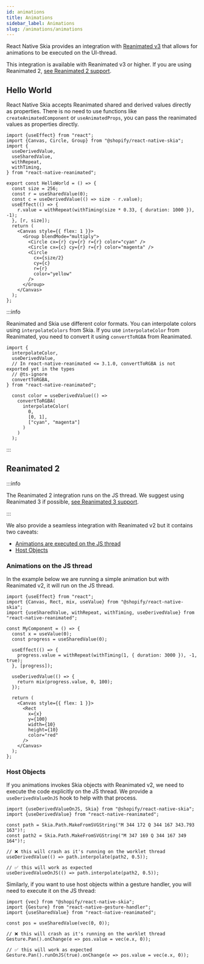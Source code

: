 ```yaml
---
id: animations
title: Animations
sidebar_label: Animations
slug: /animations/animations
---
```


React Native Skia provides an integration with [Reanimated v3](https://docs.swmansion.com/react-native-reanimated/) that allows for animations
to be executed on the UI-thread. 

This integration is available with Reanimated v3 or higher. If you are using Reanimated 2, [see Reanimated 2 support](#reanimated-2).

## Hello World

React Native Skia accepts Reanimated shared and derived values directly as properties.
There is no need to use functions like `createAnimatedComponent` or `useAnimatedProps`, you can pass the reanimated values as properties directly. 

```tsx twoslash
import {useEffect} from "react";
import {Canvas, Circle, Group} from "@shopify/react-native-skia";
import {
  useDerivedValue,
  useSharedValue,
  withRepeat,
  withTiming,
} from "react-native-reanimated";

export const HelloWorld = () => {
  const size = 256;
  const r = useSharedValue(0);
  const c = useDerivedValue(() => size - r.value);
  useEffect(() => {
    r.value = withRepeat(withTiming(size * 0.33, { duration: 1000 }), -1);
  }, [r, size]);
  return (
    <Canvas style={{ flex: 1 }}>
      <Group blendMode="multiply">
        <Circle cx={r} cy={r} r={r} color="cyan" />
        <Circle cx={c} cy={r} r={r} color="magenta" />
        <Circle
          cx={size/2}
          cy={c}
          r={r}
          color="yellow"
        />
      </Group>
    </Canvas>
  );
};
```

:::info

Reanimated and Skia use different color formats. You can interpolate colors using `interpolateColors` from Skia. If you use `interpolateColor` from Reanimated, you need to convert it using `convertToRGBA` from Reanimated.

```tsx twoslash
import {
  interpolateColor,
  useDerivedValue,
  // In react-native-reanimated <= 3.1.0, convertToRGBA is not exported yet in the types
  // @ts-ignore
  convertToRGBA,
} from "react-native-reanimated";

  const color = useDerivedValue(() =>
    convertToRGBA(
      interpolateColor(
        0,
        [0, 1],
        ["cyan", "magenta"]
      )
    )
  );
```

:::

## Reanimated 2

:::info

The Reanimated 2 integration runs on the JS thread. We suggest using Reanimated 3 if possible, [see Reanimated 3 support](/docs/animations/reanimated).

:::

We also provide a seamless integration with Reanimated v2 but it contains two caveats:
* [Animations are executed on the JS thread](#animations-on-the-js-thread)
* [Host Objects](#object-objects)

### Animations on the JS thread

In the example below we are running a simple animation but with Reanimated v2, it will run on the JS thread.

```tsx twoslash
import {useEffect} from "react";
import {Canvas, Rect, mix, useValue} from "@shopify/react-native-skia";
import {useSharedValue, withRepeat, withTiming, useDerivedValue} from "react-native-reanimated";

const MyComponent = () => {
  const x = useValue(0);
  const progress = useSharedValue(0);

  useEffect(() => {
    progress.value = withRepeat(withTiming(1, { duration: 3000 }), -1, true);
  }, [progress]);

  useDerivedValue(() => {
    return mix(progress.value, 0, 100);
  });

  return (
    <Canvas style={{ flex: 1 }}>
      <Rect
        x={x}
        y={100}
        width={10}
        height={10}
        color="red"
      />
    </Canvas>
  );
};
```

### Host Objects

If you animations invokes Skia objects with Reanimated v2, we need to execute the code explicitly on the JS thread.
We provide a `useDerivedValueOnJS` hook to help with that process.

```tsx twoslash
import {useDerivedValueOnJS, Skia} from "@shopify/react-native-skia";
import {useDerivedValue} from "react-native-reanimated";

const path = Skia.Path.MakeFromSVGString("M 344 172 Q 344 167 343.793 163")!;
const path2 = Skia.Path.MakeFromSVGString("M 347 169 Q 344 167 349 164")!;

// ❌ this will crash as it's running on the worklet thread
useDerivedValue(() => path.interpolate(path2, 0.5));

// ✅ this will work as expected
useDerivedValueOnJS(() => path.interpolate(path2, 0.5));
```

Similarly, if you want to use host objects within a gesture handler, you will need to execute it on the JS thread:

```tsx twoslash
import {vec} from "@shopify/react-native-skia";
import {Gesture} from "react-native-gesture-handler";
import {useSharedValue} from "react-native-reanimated";

const pos = useSharedValue(vec(0, 0));

// ❌ this will crash as it's running on the worklet thread
Gesture.Pan().onChange(e => pos.value = vec(e.x, 0));

// ✅ this will work as expected
Gesture.Pan().runOnJS(true).onChange(e => pos.value = vec(e.x, 0));
```